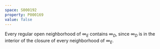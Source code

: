 ```yaml
---
space: S000192
property: P000169
value: false
---
```


Every regular open neighborhood of $\infty_E$ contains $\infty_D$, since $\infty_D$ is in the interior
of the closure of every neighborhood of $\infty_E$.
